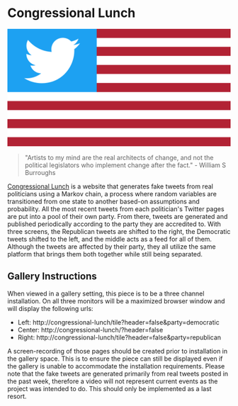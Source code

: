 # Congressional Lunch

![American flag with the Twitter logo instead of stars](logo/flag.svg)

> "Artists to my mind are the real architects of change, and not the political legislators who implement change after the fact." - William S Burroughs

[Congressional Lunch](http://www.congressional-lunch.com/) is a website that generates fake tweets from real politicians using a Markov chain, a process where random variables are transitioned from one state to another based-on assumptions and probability. All the most recent tweets from each politician's Twitter pages are put into a pool of their own party. From there, tweets are generated and published periodically according to the party they are accredited to. With three screens, the Republican tweets are shifted to the right, the Democratic tweets shifted to the left, and the middle acts as a feed for all of them. Although the tweets are affected by their party, they all utilize the same platform that brings them both together while still being separated.

## Gallery Instructions

When viewed in a gallery setting, this piece is to be a three channel installation. On all three monitors will be a maximized browser window and will display the following urls:
* Left: http://congressional-lunch/tile?header=false&party=democratic
* Center: http://congressional-lunch/?header=false
* Right: http://congressional-lunch/tile?header=false&party=republican

A screen-recording of those pages should be created prior to installation in the gallery space. This is to ensure the piece can still be displayed even if the gallery is unable to accommodate the installation requirements. Please note that the fake tweets are generated primarily from real tweets posted in the past week, therefore a video will not represent current events as the project was intended to do. This should only be implemented as a last resort.
